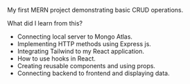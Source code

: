 My first MERN project demonstrating basic CRUD operations.  

What did I learn from this?
<ul>
  <li>Connecting local server to Mongo Atlas.</li>
  <li>Implementing HTTP methods using Express js.</li>
  <li>Integrating Tailwind to my React application.</li>
  <li>How to use hooks in React.</li>
  <li>Creating reusable components and using props.</li>
  <li>Connecting backend to frontend and displaying data.</li>
</ul>

